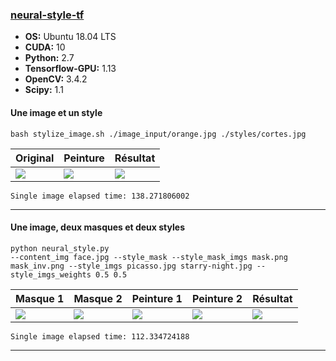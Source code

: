 ### [neural-style-tf](https://github.com/cysmith/neural-style-tf)

* **OS:** Ubuntu 18.04 LTS
* **CUDA:** 10
* **Python:** 2.7
* **Tensorflow-GPU:** 1.13
* **OpenCV:** 3.4.2
* **Scipy:** 1.1

#### Une image et un style
```
bash stylize_image.sh ./image_input/orange.jpg ./styles/cortes.jpg 
```
Original | Peinture | Résultat
--- | --- | ---
<img src="https://raw.githubusercontent.com/aquadzn/neural-style/master/examples/simple/init.png"> | <img src="https://raw.githubusercontent.com/aquadzn/neural-style/master/examples/simple/style_0.png"> | <img src="https://raw.githubusercontent.com/aquadzn/neural-style/master/examples/simple/result.png">
```
Single image elapsed time: 138.271806002
```

---

#### Une image, deux masques et deux styles
```
python neural_style.py 
--content_img face.jpg --style_mask --style_mask_imgs mask.png mask_inv.png --style_imgs picasso.jpg starry-night.jpg --style_imgs_weights 0.5 0.5
```
Masque 1 | Masque 2 | Peinture 1 | Peinture 2 | Résultat
--- | --- | --- | --- | ---
<img src="https://raw.githubusercontent.com/aquadzn/neural-style/master/examples/masks/mask.png"> | <img src="https://raw.githubusercontent.com/aquadzn/neural-style/master/examples/masks/mask_inv.png"> | <img src="https://raw.githubusercontent.com/aquadzn/neural-style/master/examples/masks/style_0.png" > | <img src="https://raw.githubusercontent.com/aquadzn/neural-style/master/examples/masks/style_1.png"> | <img src="https://raw.githubusercontent.com/aquadzn/neural-style/master/examples/masks/result.png" >
```
Single image elapsed time: 112.334724188
```

---

